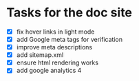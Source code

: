 # Tasks for the doc site
- [X] fix hover links in light mode
- [X] add Google meta tags for verification
- [X] improve meta descriptions
- [X] add sitemap.xml
- [X] ensure html rendering works
- [X] add google analytics 4
